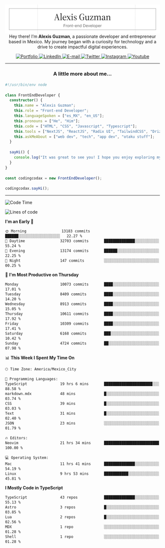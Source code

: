 <img align='right' src="./Banner.png" width="" />
<p align='center'>Hey there! I’m <strong>Alexis Guzman</strong>, a passionate developer and entrepreneur based in Mexico. My journey began with a curiosity for technology and a drive to create impactful digital experiences.</p>

<div align='center'>
  <a href='https://www.codingcodax.dev' target='_blank'>
    <img alt='Portfolio' src='https://img.shields.io/badge/Portfolio-black?logo=vercel&style=flat-square'>
  </a>
  <a href='https://linkedin.com/in/codingcodax' target='_blank'>
    <img alt='LinkedIn' src='https://img.shields.io/badge/LinkedIn-black?logo=LinkedIn&style=flat-square'>
  </a>
  <a href='mailto:hello@codingcodax.com' target='_blank'>
    <img alt='E-mail' src='https://img.shields.io/badge/Email-black?logo=Gmail&style=flat-square'>
  </a>
  <a href='https://x.com/codingcodax' target='_blank'>
    <img alt='Twitter' src='https://img.shields.io/badge/X-black?logo=X&style=flat-square'>
  </a>
  <a href='https://www.instagram.com/codingcodax' target='_blank'>
    <img alt='Instagram' src='https://img.shields.io/badge/Instagram-black?logo=Instagram&style=flat-square'>
  </a>
  <a href='https://www.youtube.com/@codingcodax' target='_blank'>
    <img alt='Youtube' src='https://img.shields.io/badge/YouTube-black?logo=Youtube&style=flat-square'>
  </a>
</div>


---

<h3 align='center'>A little more about me...</h3>

```typescript
#!/usr/bin/env node

class FrontEndDeveloper {
  constructor() {
    this.name = "Alexis Guzman";
    this.role = "Front-end Developer";
    this.languageSpoken = ["es_MX", "en_US"];
    this.pronouns = ["He", "Him"];
    this.code = ["HTML", "CSS", "Javascript", "Typescript"];
    this.tools = ["NextJS", "ReactJS", "Radix UI", "TailwindCSS", "Drizzle", "tRPC"];
    this.askMeAbout = ["web dev", "tech", "app dev", "otaku stuff"];
  }

  sayHi() {
    console.log("It was great to see you! I hope you enjoy exploring my work.");
  }
}

const codingcodax = new FrontEndDeveloper();

codingcodax.sayHi();
```

---

<!--START_SECTION:waka-->
![Code Time](http://img.shields.io/badge/Code%20Time-4%2C111%20hrs%2020%20mins-blue)

![Lines of code](https://img.shields.io/badge/From%20Hello%20World%20I%27ve%20Written-10.2%20million%20lines%20of%20code-blue)

**I'm an Early 🐤** 

```text
🌞 Morning                13183 commits       ██████░░░░░░░░░░░░░░░░░░░   22.27 % 
🌆 Daytime                32703 commits       ██████████████░░░░░░░░░░░   55.24 % 
🌃 Evening                13174 commits       ██████░░░░░░░░░░░░░░░░░░░   22.25 % 
🌙 Night                  147 commits         ░░░░░░░░░░░░░░░░░░░░░░░░░   00.25 % 
```
📅 **I'm Most Productive on Thursday** 

```text
Monday                   10073 commits       ████░░░░░░░░░░░░░░░░░░░░░   17.01 % 
Tuesday                  8409 commits        ████░░░░░░░░░░░░░░░░░░░░░   14.20 % 
Wednesday                8913 commits        ████░░░░░░░░░░░░░░░░░░░░░   15.05 % 
Thursday                 10611 commits       ████░░░░░░░░░░░░░░░░░░░░░   17.92 % 
Friday                   10309 commits       ████░░░░░░░░░░░░░░░░░░░░░   17.41 % 
Saturday                 6168 commits        ███░░░░░░░░░░░░░░░░░░░░░░   10.42 % 
Sunday                   4724 commits        ██░░░░░░░░░░░░░░░░░░░░░░░   07.98 % 
```


📊 **This Week I Spent My Time On** 

```text
🕑︎ Time Zone: America/Mexico_City

💬 Programming Languages: 
TypeScript               19 hrs 6 mins       ██████████████████████░░░   88.58 % 
markdown.mdx             48 mins             █░░░░░░░░░░░░░░░░░░░░░░░░   03.74 % 
CSS                      39 mins             █░░░░░░░░░░░░░░░░░░░░░░░░   03.03 % 
Text                     31 mins             █░░░░░░░░░░░░░░░░░░░░░░░░   02.40 % 
JSON                     23 mins             ░░░░░░░░░░░░░░░░░░░░░░░░░   01.79 % 

🔥 Editors: 
Neovim                   21 hrs 34 mins      █████████████████████████   100.00 % 

💻 Operating System: 
Mac                      11 hrs 41 mins      ██████████████░░░░░░░░░░░   54.19 % 
Linux                    9 hrs 53 mins       ███████████░░░░░░░░░░░░░░   45.81 % 
```

**I Mostly Code in TypeScript** 

```text
TypeScript               43 repos            ██████████████░░░░░░░░░░░   55.13 % 
Astro                    3 repos             █░░░░░░░░░░░░░░░░░░░░░░░░   03.85 % 
Lua                      2 repos             █░░░░░░░░░░░░░░░░░░░░░░░░   02.56 % 
MDX                      1 repo              ░░░░░░░░░░░░░░░░░░░░░░░░░   01.28 % 
Shell                    1 repo              ░░░░░░░░░░░░░░░░░░░░░░░░░   01.28 % 
```




<!--END_SECTION:waka-->
